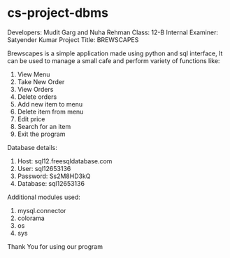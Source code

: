 # cs-project-dbms

Developers: Mudit Garg and Nuha Rehman
Class: 12-B
Internal Examiner: Satyender Kumar
Project Title: BREWSCAPES

Brewscapes is a simple application made using python and sql interface, 
It can be used to manage a small cafe and perform variety of functions like:
1) View Menu
2) Take New Order
3) View Orders
4) Delete orders
5) Add new item  to menu
6) Delete item from menu
7) Edit price
8) Search for an item
9) Exit the program

Database details:
1) Host: sql12.freesqldatabase.com
2) User: sql12653136
3) Password: Ss2M8HD3kQ
4) Database: sql12653136

Additional modules used:
1) mysql.connector
2) colorama
3) os
4) sys

Thank You for using our program 
